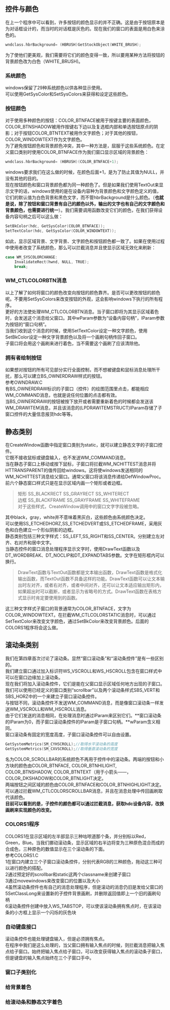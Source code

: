 ## 控件与颜色
在上一个程序中可以看到，许多按钮的颜色显示的并不正确。这是由于按钮原本是为对话框设计的，而当时的对话框是灰色的。现在我们的窗口的表面是用白色来涂色的。  
```c
wndclass.hbrBackground= (HBRUSH)GetStockObject(WHITE_BRUSH);  
```  
为了使他们更美观，我们需要将它们的颜色变得一致，所以要用某种方法将按钮的背景颜色改为白色（WHITE_BRUSH)。
### 系统颜色
windows保留了29种系统颜色以供各种显示使用。  
可以使用GetSysColor和SetSysColors来获得和设定这些颜色。  
### 按钮颜色
对于使用多种颜色的按钮：COLOR_BTNFACE被用于按键主要的表面颜色，COLOR_BTNSHADOW被用作按键右下边以及复选框内部和单选按钮原点的阴影；对于按钮COLOR_BTNTEXT被用作文字颜色；对于其他的按钮，COLOR_WINDOWTEXT作为文字颜色。  
为了避免按钮颜色和背景颜色冲突，其中一种方法是，屈服于这些系统颜色。在定义窗口类别时使用COLOR_BTNFACE作为我们窗口显示区域的背景颜色：  
```c
wndclass.hbrBackground= (HBRUSH)(COLOR_BTNFACE+1);   
```
windows要求我们在这么做的时候，在颜色后面+1，是为了防止其值为NULL，并没有其他的目的。  
现在按钮颜色和窗口背景颜色都为同一种颜色了。但是如果我们使用TextOut来显示文字的话，windows使用的是在设备内容种为背景颜色和文字颜色定义的值，它们的默认值为白色背景和黑色文字，而不管hbrBackground是什么颜色。（**也就是说，除了按钮和窗口背景有自己的颜色以外，输出的文字也有自己的文字颜色和背景颜色，也需要进行统一**）。我们需要调用函数改变它们的颜色，在我们获得设备内容句柄之后可以这么做：  
```c
SetBkColor(hdc, GetSysColor(COLOR_BTNFACE));  
SetTextColor(hdc, GetSysColor(COLOR_WINDOWTEXT));   
```
如此，显示区域背景、文字背景、文字颜色和按钮颜色都一致了。如果在使用过程中使用者改变了系统颜色，那么可以拦截消息并且使显示区域无效化来刷新：  
```c
case WM_SYSCOLORCHANGE:  
	InvalidateRect(hwnd, NULL, TRUE);  
	break;  
```
### WM_CTLCOLORBTN消息
以上了解了如何将窗口的颜色改变向按钮的颜色靠齐。是否可以更改按钮的颜色呢。不要用SetSysColors来改变按钮的外观，这会影响windows下执行的所有程序。  
更好的方法使处理WM_CTLCOLORBTN消息。当子窗口即将为其显示区域着色时，会发送这个消息给父窗口。其中wParam参数为“设备内容句柄”，lParam参数为按钮的“窗口句柄”。  
当我们收到这个消息的时候，使用SetTextColor设定一种文字颜色，使用SetBkColor设定一种文字背景颜色以及将一个画刷句柄传回子窗口。  
子窗口将会用这个画刷来进行着色，当不需要这个画刷了应该清除他。
### 拥有者绘制按钮
如果想对按钮的所有可见部分实行全面控制，而不想被键盘和鼠标消息处理所干扰，那么可以建立BS_OWNERDRAW样式的按钮。  
参考OWNDRAW.C  
有BS_OWNERDRAW标识的子窗口（控件）的绘图范围里点击，都能相应WM_COMMAND消息，也就是说任何位置的点击都有效。  
当BS_OWNERDRAW的按钮被按下放开或者需要重新着色的时候都会发送该WM_DRAWITEM消息，并且该消息的(LPDRAWITEMSTRUCT)lParam存储了子窗口控件的大量信息报货hdc等等。
## 静态类别
在CreateWindow函数中指定窗口类别为static，就可以建立静态文字的子窗口控件。   
它既不接收鼠标或键盘输入，也不发送WM_COMMAND消息。  
当在静态子窗口上移动或按下鼠标，子窗口将拦截WM_NCHITTEST消息并将HTTRANSPARENT的值传回给windows。这将使windows发送相同的WM_NCHITTEST消息给父窗口。通常父窗口将该消息传递给DefWindowProc。  
前六个静态窗口样式只是在显示区域内画一个矩形或者边框。  
> 矩形 SS_BLACKRECT SS_GRAYRECT SS_WHITERECT  
> 边框 SS_BLACKFRAME SS_GRAYFRAME SS_WHITEFRAME   
> 对于这些样式，CreateWindow调用中的窗口文字字段被忽略。  
  
其中black，gray，white并不意味着黑灰白，这些颜色由系统颜色决定。  
可以使用SS_ETCHEDHORZ,SS_ETCHEDVERT或SS_ETCHEDFRAME，采用灰色和白色建立一个形似阴影的边框。  
静态类别包括三种文字样式：SS_LEFT,SS_RIGHT和SS_CENTER。分别建立左对齐、右对齐和居中文字。   
当静态控件的窗口消息处理程序显示文字时，使用DrawText函数以及DT_WORDBREAK、DT_NOCLIP和DT_EXPANDTABS参数。文字在矩形框内可以换行。
> DrawText函数与TextOut函数都是文本输出函数，DrawText函数是格式化输出函数，而TextOut函数不具备这样的功能。DrawText函数可以让文本输出时左对齐，或者右对齐，或者中间对齐，还可以让文本适应输出矩形内，如果超出时可以截断，或者显示为省略号的方式。DrawText函数在表格方式显示时肯定要使用到的函数。  

这三种文字样式子窗口的背景通常为COLOR_BTNFACE，文字为COLOR_WINDOWTEXT。在拦截WM_CTLCOLORSTATIC消息时，可以通过SetTextColor来改变文字颜色，通过SetBkColor来改变背景颜色。后面的COLORS1程序将会这么做。
## 滚动条类别
我们在第四章首次讨论了滚动条。显然“窗口滚动条”和“滚动条控件”是有一些区别的。  
我们建立窗口通过加入标识符WS_VSCROLL和WS_HSCROLL包含在窗口样式中可以在窗口边缘加上滚动条。  
现在我们将加入滚动条控件，它们是能在父窗口显示区域任何地方出现的子窗口。我们可以使用已经定义的窗口类别“scrollbar”以及两个滚动条样式SBS_VERT和SBS_HORZ中的一个来建立子窗口滚动条控件。  
与按钮不同，滚动条控件不发送WM_COMMAND消息，而是像窗口滚动条一样发送WM_VSCROLL和WM_HSCROLL消息。  
由于它们发送的消息相同，在处理消息时通过lParam来区别它们。**窗口滚动条的lParam为0，而子窗口滚动条控件的lParam是子窗口句柄。**wParam含义相同。  
窗口滚动条有固定的宽度高度，子窗口滚动条控件可以自由设置。  
```c
GetSystemMetrics(SM_CYHSCROLL);//取得水平滚动条的高度  
GetSystemMetrics(SM_CXVSCROLL);//取得垂直滚动条的宽度  
```  
名为COLOR_SCROLLBAR的系统颜色不再用于控件中的滚动条。两端的按钮和小方块的颜色由COLOR_BTNFACE, COLOR_BTNHILIGHT, COLOR_BTNSHADOW, COLOR_BTNTEXT（用于小箭头——，COLOR_DKSHADOW和COLOR_BTNLIGHT决定。  
两端按钮之间区域的颜色由COLOR_BTNFACE和COLOR_BTNHIGHLIGHT决定。   
可以通过拦截WM_CTLCOLORSCROLLBAR消息，并且在消息处理中传回画刷取代该颜色。   
**目前可以看到的是，子控件的颜色都可以通过拦截消息，获取hdc设备内容，改换画刷来实现颜色的改变。**
### COLORS1程序
COLORS1在显示区域的左半部显示三种咕哝道那个条，并分别标以Red，Green，Blue。当我们挪动滚动条，显示区域的右半边将变为三种原色混合而成的合成色，三种原色的数值显示在三个滚动条的下面。  
参考COLORS1.C   
1在窗口内建立三个子窗口滚动条控件，分别代表RGB的三种颜色，拖动这三种可以进行颜色的搭配。   
2通过预定好的scrollbar和static这两个classname来创建子窗口   
3通过movewindows来改变窗口的位置以及大小   
4虽然滚动条控件也有自己的消息处理程序，但是滚动的消息仍旧是发给父窗口的   
5SetClassLong来设置新的子控件背景画刷，并删除返回值即上一个旧的画刷句柄   
6滚动条控件创建中放入WS_TABSTOP，可以使该滚动条拥有焦点时，在该滚动条的小方框上显示一个闪烁的灰色块  
### 自动键盘接口
滚动条控件也能处理键盘输入，但是必须拥有焦点。  
在程序中我们是这么处理的，当父窗口拥有输入焦点的时候，则拦截消息把输入焦点给子窗口。始终把输入焦点给子窗口，可以改变获得输入焦点的滚动条子窗口，但是键盘的输入焦点始终在三个子窗口手中。
### 窗口子类别化
### 给背景着色
### 给滚动条和静态文字着色